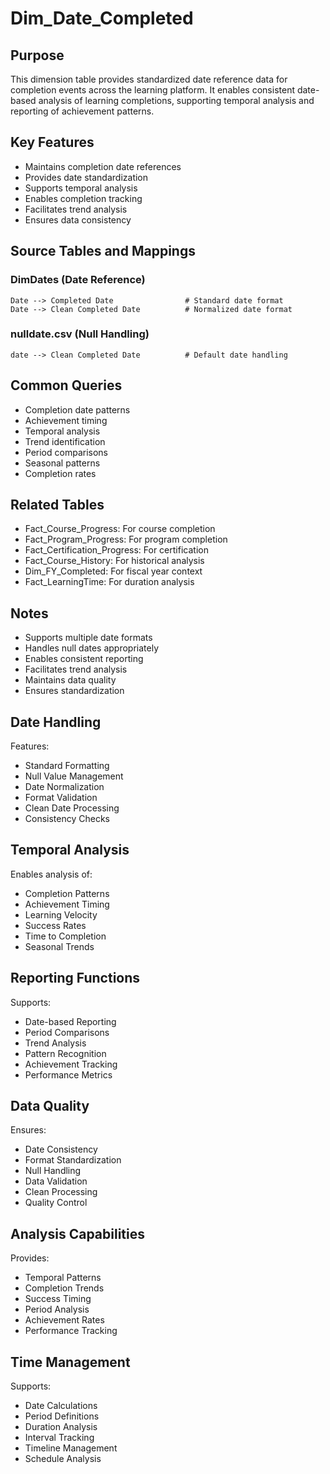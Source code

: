 # Dim_Date_Completed

## Purpose
This dimension table provides standardized date reference data for completion events across the learning platform. It enables consistent date-based analysis of learning completions, supporting temporal analysis and reporting of achievement patterns.

## Key Features
- Maintains completion date references
- Provides date standardization
- Supports temporal analysis
- Enables completion tracking
- Facilitates trend analysis
- Ensures data consistency

## Source Tables and Mappings

### DimDates (Date Reference)
    Date --> Completed Date                # Standard date format
    Date --> Clean Completed Date          # Normalized date format

### nulldate.csv (Null Handling)
    date --> Clean Completed Date          # Default date handling

## Common Queries
- Completion date patterns
- Achievement timing
- Temporal analysis
- Trend identification
- Period comparisons
- Seasonal patterns
- Completion rates

## Related Tables
- Fact_Course_Progress: For course completion
- Fact_Program_Progress: For program completion
- Fact_Certification_Progress: For certification
- Fact_Course_History: For historical analysis
- Dim_FY_Completed: For fiscal year context
- Fact_LearningTime: For duration analysis

## Notes
- Supports multiple date formats
- Handles null dates appropriately
- Enables consistent reporting
- Facilitates trend analysis
- Maintains data quality
- Ensures standardization

## Date Handling
Features:
- Standard Formatting
- Null Value Management
- Date Normalization
- Format Validation
- Clean Date Processing
- Consistency Checks

## Temporal Analysis
Enables analysis of:
- Completion Patterns
- Achievement Timing
- Learning Velocity
- Success Rates
- Time to Completion
- Seasonal Trends

## Reporting Functions
Supports:
- Date-based Reporting
- Period Comparisons
- Trend Analysis
- Pattern Recognition
- Achievement Tracking
- Performance Metrics

## Data Quality
Ensures:
- Date Consistency
- Format Standardization
- Null Handling
- Data Validation
- Clean Processing
- Quality Control

## Analysis Capabilities
Provides:
- Temporal Patterns
- Completion Trends
- Success Timing
- Period Analysis
- Achievement Rates
- Performance Tracking

## Time Management
Supports:
- Date Calculations
- Period Definitions
- Duration Analysis
- Interval Tracking
- Timeline Management
- Schedule Analysis 